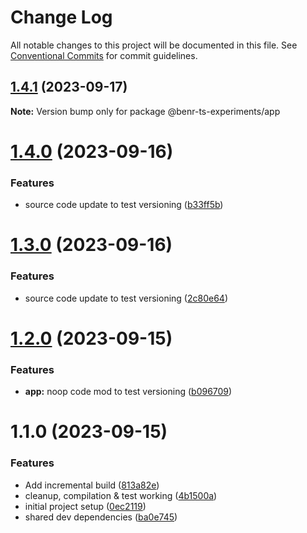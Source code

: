 # Change Log

All notable changes to this project will be documented in this file.
See [Conventional Commits](https://conventionalcommits.org) for commit guidelines.

## [1.4.1](https://github.com/benr-dev/ts-experiments/compare/@benr-ts-experiments/app@1.4.0...@benr-ts-experiments/app@1.4.1) (2023-09-17)

**Note:** Version bump only for package @benr-ts-experiments/app

# [1.4.0](https://github.com/benr-dev/ts-experiments/compare/@benr-ts-experiments/app@1.3.0...@benr-ts-experiments/app@1.4.0) (2023-09-16)

### Features

- source code update to test versioning ([b33ff5b](https://github.com/benr-dev/ts-experiments/commit/b33ff5bf0152cd97d530fb90829090132e35c123))

# [1.3.0](https://github.com/benr-dev/ts-experiments/compare/@benr-ts-experiments/app@1.2.0...@benr-ts-experiments/app@1.3.0) (2023-09-16)

### Features

- source code update to test versioning ([2c80e64](https://github.com/benr-dev/ts-experiments/commit/2c80e643655eaa31cfd4d27cf8f0fad9ae30318d))

# [1.2.0](https://github.com/benr-dev/ts-experiments/compare/@benr-ts-experiments/app@1.1.0...@benr-ts-experiments/app@1.2.0) (2023-09-15)

### Features

- **app:** noop code mod to test versioning ([b096709](https://github.com/benr-dev/ts-experiments/commit/b096709061d6ed6fc81987aeb49ccd74821c5c91))

# 1.1.0 (2023-09-15)

### Features

- Add incremental build ([813a82e](https://github.com/benr-dev/ts-experiments/commit/813a82ee03ae35455f0097d0481f6e114cc000db))
- cleanup, compilation & test working ([4b1500a](https://github.com/benr-dev/ts-experiments/commit/4b1500ab8b30573cbf6c8fc21fb3feced62035dd))
- initial project setup ([0ec2119](https://github.com/benr-dev/ts-experiments/commit/0ec211973c7a976e3f3778b9c51d4c0cb2e524a9))
- shared dev dependencies ([ba0e745](https://github.com/benr-dev/ts-experiments/commit/ba0e7451225d431e4e1684f251197d80b610c0d2))
